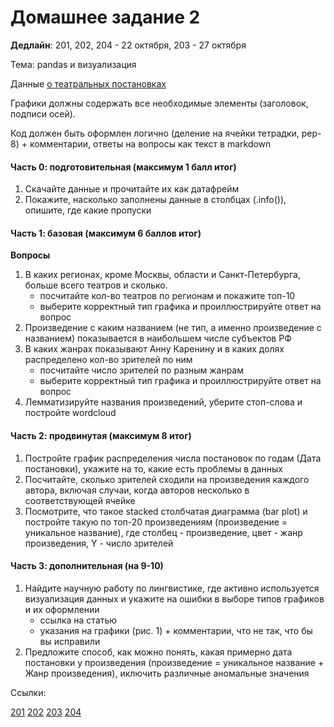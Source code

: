 # Домашнее задание 2

**Дедлайн**: 201, 202, 204 - 22 октября, 203 - 27 октября

Тема: pandas и визуализация

Данные [о театральных постановках](https://opendata.mkrf.ru/opendata/7705851331-stat_theatres_repertoire)

Графики должны содержать все необходимые элементы (заголовок, подписи осей).

Код должен быть оформлен логично (деление на ячейки тетрадки, pep-8) + комментарии, ответы на вопросы как текст в markdown

#### Часть 0: подготовительная (максимум 1 балл итог)

1. Скачайте данные и прочитайте их как датафрейм
2. Покажите, насколько заполнены данные в столбцах (.info()), опишите, где какие пропуски

#### Часть 1: базовая (максимум 6 баллов итог)

**Вопросы**

1. В каких регионах, кроме Москвы, области и Санкт-Петербурга, больше всего театров и сколько.
    - посчитайте кол-во театров по регионам и покажите топ-10
    - выберите корректный тип графика и проиллюстрируйте ответ на вопрос
2. Произведение с каким названием (не тип, а именно произведение с названием) показывается в наибольшем числе субъектов РФ
3. В каких жанрах показывают Анну Каренину и в каких долях распределено кол-во зрителей по ним
    - посчитайте число зрителей по разным жанрам
    - выберите корректный тип графика и проиллюстрируйте ответ на вопрос
4. Лемматизируйте названия произведений, уберите стоп-слова и постройте wordcloud 

#### Часть 2: продвинутая (максимум 8 итог)

1. Постройте график распределения числа постановок по годам (Дата постановки), укажите на то, какие есть проблемы в данных
2. Посчитайте, сколько зрителей сходили на произведения каждого автора, включая случаи, когда авторов несколько в соответствующей ячейке
3. Посмотрите, что такое stacked столбчатая диаграмма (bar plot) и постройте такую по топ-20 произведениям (произведение = уникальное название), где столбец - произведение, цвет - жанр произведения, Y - число зрителей

#### Часть 3: дополнительная (на 9-10)

1. Найдите научную работу по лингвистике, где активно используется визуализация данных и укажите на ошибки в выборе типов графиков и их оформлении
      - ссылка на статью
      - указания на графики (рис. 1) + комментарии, что не так, что бы вы исправили
2. Предложите способ, как можно понять, какая примерно дата постановки у произведения (произведение = уникальное название + Жанр произведения), иключить различные аномальные значения

Ссылки:

[201](https://classroom.github.com/a/zZSXLcvg)
[202](https://classroom.github.com/a/948u2gDp)
[203](https://classroom.github.com/a/TD4gOST6)
[204](https://classroom.github.com/a/pwV2tGnD)
